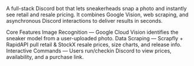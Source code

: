A full-stack Discord bot that lets sneakerheads snap a photo and instantly see retail and resale pricing. It combines Google Vision, web scraping, and asynchronous Discord interactions to deliver results in seconds.

Core Features
Image Recognition — Google Cloud Vision identifies the sneaker model from a user-uploaded photo.
Data Scraping — Scrapfly + RapidAPI pull retail & StockX resale prices, size charts, and release info.
Interactive Commands — Users run/checkin Discord to view prices, availability, and a purchase link.
